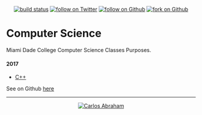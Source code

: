 
<p  align="center">
  <a href="https://travis-ci.org/19cah/mdc">
        <img src="https://travis-ci.org/19cah/mdc.svg?branch=master"
            alt="build status"></a>
  <a href="https://twitter.com/intent/follow?screen_name=19cah">
        <img src="https://img.shields.io/twitter/follow/19cah.svg?style=social"
            alt="follow on Twitter"></a>
<a href="https://github.com/19cah">
        <img src="https://img.shields.io/github/followers/19cah.svg?style=social&label=Follow"
            alt="follow on Github"></a>
  <a href="https://github.com/19cah/mdc/fork">
        <img src="https://img.shields.io/github/forks/19cah/mdc.svg?style=social&label=Fork"
            alt="fork on Github"></a>
</p>

# Computer Science
Miami  Dade College Computer Science Classes Purposes.

#### 2017
* [C++](cpp)


See on Github [here](https://github.com/19cah/mdc)

---
<!-- CopyRight -->
<p align="center">
  <!-- HTML content --> 
  <a href="https://github.com/19cah">
        <img src="https://img.shields.io/badge/Author-%4019cah-orange.svg"
            alt="Carlos Abraham"></a>
  <!-- HTML content-->
</p>
